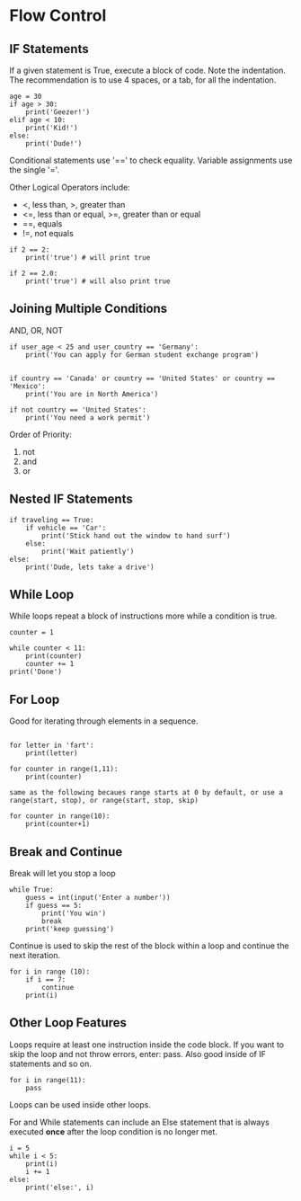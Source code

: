 # Flow Control

## IF Statements

If a given statement is True, execute a block of code. Note the indentation. The recommendation is to use 4 spaces, or a tab, for all the indentation.

```
age = 30
if age > 30:
    print('Geezer!')
elif age < 10:
	print('Kid!')
else:
	print('Dude!')
```

Conditional statements use '==' to check equality. Variable assignments use the single '='.

Other Logical Operators include:
- <, less than, >, greater than
- <=, less than or equal, >=, greater than or equal
- ==, equals
- !=, not equals

```
if 2 == 2:
	print('true') # will print true

if 2 == 2.0:
	print('true') # will also print true
```

## Joining Multiple Conditions

AND, OR, NOT

```
if user_age < 25 and user_country == 'Germany':
    print('You can apply for German student exchange program')


if country == 'Canada' or country == 'United States' or country == 'Mexico':
    print('You are in North America')
	
if not country == 'United States':
    print('You need a work permit')
```

Order of Priority:
1. not
2. and
3. or

## Nested IF Statements

```
if traveling == True:
    if vehicle == 'Car':
	    print('Stick hand out the window to hand surf')
	else:
	    print('Wait patiently')
else:
    print('Dude, lets take a drive')
```

## While Loop

While loops repeat a block of instructions more while a condition is true.

```
counter = 1

while counter < 11:
	print(counter)
	counter += 1
print('Done')
```

## For Loop

Good for iterating through elements in a sequence.

```

for letter in 'fart':
    print(letter)

for counter in range(1,11):
    print(counter)

same as the following becaues range starts at 0 by default, or use a range(start, stop), or range(start, stop, skip)

for counter in range(10):
    print(counter+1)

```

## Break and Continue

Break will let you stop a loop

```
while True:
    guess = int(input('Enter a number'))
	if guess == 5:
	    print('You win')
		break
	print('keep guessing')
```

Continue is used to skip the rest of the block within a loop and continue the next iteration.

```
for i in range (10):
    if i == 7:
	    continue
	print(i)
```

## Other Loop Features

Loops require at least one instruction inside the code block. If you want to skip the loop and not throw errors, enter: pass. Also good inside of IF statements and so on.

```
for i in range(11):
    pass
```

Loops can be used inside other loops.

For and While statements can include an Else statement that is always executed **once** after the loop condition is no longer met.

```
i = 5
while i < 5:
    print(i)
	i += 1
else:
    print('else:', i)
```


